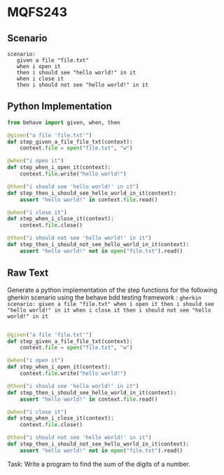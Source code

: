 # MQFS243
## Scenario
```gherkin
scenario: 
   given a file "file.txt" 
   when i open it 
   then i should see "hello world!" in it 
   when i close it 
   then i should not see "hello world!" in it
```


## Python Implementation
```python
from behave import given, when, then

@given("a file 'file.txt'")
def step_given_a_file_file_txt(context):
    context.file = open("file.txt", "w")

@when("i open it")
def step_when_i_open_it(context):
    context.file.write("hello world!")

@then("i should see 'hello world!' in it")
def step_then_i_should_see_hello_world_in_it(context):
    assert "hello world!" in context.file.read()

@when("i close it")
def step_when_i_close_it(context):
    context.file.close()

@then("i should not see 'hello world!' in it")
def step_then_i_should_not_see_hello_world_in_it(context):
    assert "hello world!" not in open("file.txt").read()
```


## Raw Text
Generate a python implementation of the step functions for the following gherkin scenario using the behave bdd testing framework : ```gherkin scenario: given a file "file.txt" when i open it then i should see "hello world!" in it when i close it then i should not see "hello world!" in it ```



```python from behave import given, when, then

@given("a file 'file.txt'")
def step_given_a_file_file_txt(context):
    context.file = open("file.txt", "w")

@when("i open it")
def step_when_i_open_it(context):
    context.file.write("hello world!")

@then("i should see 'hello world!' in it")
def step_then_i_should_see_hello_world_in_it(context):
    assert "hello world!" in context.file.read()

@when("i close it")
def step_when_i_close_it(context):
    context.file.close()

@then("i should not see 'hello world!' in it")
def step_then_i_should_not_see_hello_world_in_it(context):
    assert "hello world!" not in open("file.txt").read()
```

Task: Write a program to find the sum of the digits of a number.
